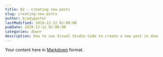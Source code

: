 ```yaml
---
title: 02 - Creating new posts
slug: creating-new-posts
author: bradygaster
lastModified: 2019-12-12 01:00:00
pubDate: 2019-12-12 01:00:00
categories: downr
description: How to use Visual Studio Code to create a new post in downr
---
```


Your content here in [Markdown](https://github.com/adam-p/markdown-here/wiki/Markdown-Cheatsheet) format.

